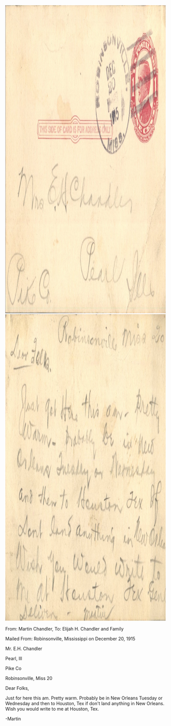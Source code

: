 <html><body><img class="alignnone size-full wp-image-2358" src="/wp-content/uploads/2015/01/postcard-2014-20150114_17562880_0312.jpg" alt="postcard-2014-20150114_17562880_0312" width="1544" height="966"> <img class="alignnone size-full wp-image-2359" src="/wp-content/uploads/2015/01/postcard-2014-20150114_17562075_0311.jpg" alt="postcard-2014-20150114_17562075_0311" width="1508" height="961">



From: Martin Chandler, To: Elijah H. Chandler and Family

Mailed From: Robinsonville, Mississippi on December 20, 1915



Mr. E.H. Chandler

Pearl, Ill

Pike Co



Robinsonville, Miss 20

Dear Folks,

Just for here this am. Pretty warm. Probably be in New Orleans Tuesday or Wednesday and then to Houston, Tex if don't land anything in New Orleans. Wish you would write to me at Houston, Tex.

-Martin</body></html>